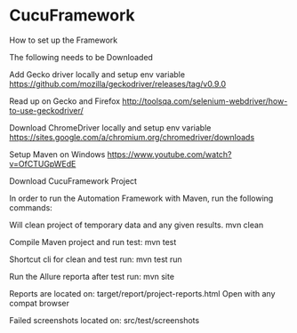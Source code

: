# CucuFramework

How to set up the Framework

The following needs to be Downloaded

Add Gecko driver locally and setup env variable
https://github.com/mozilla/geckodriver/releases/tag/v0.9.0

Read up on Gecko and Firefox
http://toolsqa.com/selenium-webdriver/how-to-use-geckodriver/

Download ChromeDriver locally and setup env variable
https://sites.google.com/a/chromium.org/chromedriver/downloads

Setup Maven on Windows
https://www.youtube.com/watch?v=OfCTUGpWEdE

Download CucuFramework Project

In order to run the Automation Framework with Maven, run the following commands:

Will clean project of temporary data and any given results.
mvn clean

Compile Maven project and run test:
mvn test

Shortcut cli for clean and test run:
mvn test run

Run the Allure reporta after test run:
mvn site

Reports are located on:
target/report/project-reports.html
Open with any compat browser

Failed screenshots located on:
src/test/screenshots
